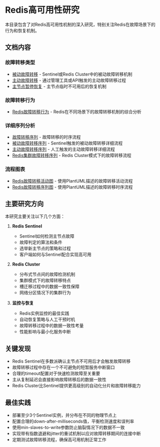 # Redis高可用性研究

本目录包含了对Redis高可用性机制的深入研究，特别关注Redis在故障场景下的行为和恢复机制。

## 文档内容

### 故障转移类型

- [被动故障转移](./passive_failover.md) - Sentinel或Redis Cluster中的被动故障转移机制
- [主动故障转移](./active_failover.md) - 通过管理工具或API触发的主动故障转移过程
- [主节点暂停恢复](./master_pause_recovery.md) - 主节点临时不可用后的恢复机制

### 故障转移行为

- [Redis故障转移行为](./redis_failover_behavior.md) - Redis在不同场景下的故障转移机制的综合分析

### 详细序列分析

- [故障转移序列](./redis_failover_sequence.md) - 故障转移的时序流程
- [被动故障转移序列](./passive_failover_sequence.md) - Sentinel触发的被动故障转移详细流程
- [主动故障转移序列](./active_failover_sequence.md) - 人工触发的主动故障转移详细流程
- [Redis集群故障转移序列](./redis_cluster_failover_sequence.md) - Redis Cluster模式下的故障转移流程

### 流程图表

- [Redis故障转移活动图](./redis_failover_activity.puml) - 使用PlantUML描述的故障转移活动流程
- [Redis故障转移序列图](./redis_failover_sequence.puml) - 使用PlantUML描述的故障转移时序流程

## 主要研究方向

本研究主要关注以下几个方面：

1. **Redis Sentinel**
   - Sentinel如何检测主节点故障
   - 故障判定的算法和条件
   - 选举新主节点的策略和过程
   - 客户端如何与Sentinel配合实现高可用

2. **Redis Cluster**
   - 分布式节点间的故障检测机制
   - 集群模式下的故障转移特点
   - 槽迁移过程中的数据一致性保障
   - 网络分区情况下的集群行为

3. **监控与恢复**
   - Redis实例监控的最佳实践
   - 自动恢复策略与人工干预时机
   - 故障转移过程中的数据一致性考量
   - 性能影响与最小化服务中断

## 关键发现

- Redis Sentinel在多数派确认主节点不可用后才会触发故障转移
- 故障转移过程中存在一个不可避免的短暂服务中断窗口
- 合理的timeout配置对于快速检测故障至关重要
- 主从复制延迟会直接影响故障转移后的数据一致性
- Redis Cluster比Sentinel提供更高级别的自动化分片和故障转移能力

## 最佳实践

- 部署至少3个Sentinel实例，并分布在不同的物理节点上
- 配置合理的down-after-milliseconds值，平衡检测速度和误判率
- 使用min-slaves-to-write参数防止脑裂情况下的数据不一致
- 实现带有指数退避和jitter的重试机制以应对故障转移期间的连接中断
- 定期测试故障转移流程，确保高可用机制正常工作 